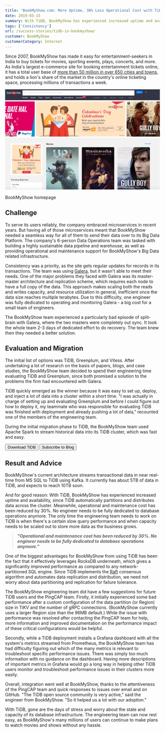 ```yaml
---
title: 'BookMyShow.com: More Uptime, 30% Less Operational Cost with TiDB'
date: 2019-03-15
summary: With TiDB, BookMyShow has experienced increased uptime and availability, since TiDB automatically partitions and distributes data across the cluster. Meanwhile, operational and maintenance cost has been reduced by 30%. No engineer needs to be fully dedicated to database operations anymore. This post will introduce why BookMyShow chose TiDB over Greenplum by illustrating how TiDB solved their pain points.
tags: ['Consistency']
url: /success-stories/tidb-in-bookmyshow/
customer: BookMyShow
customerCategory: Internet
---
```


Since 2007, BookMyShow has made it easy for entertainment-seekers in India to buy tickets for movies, sporting events, plays, concerts, and more. As India's largest e-commerce site for booking entertainment tickets online, it has a total user base of [more than 50 million in over 650 cities and towns](http://www.forbesindia.com/article/leaderboard/bookmyshow-eyes-the-big-picture/49657/1), and holds a lion's share of the market in the country's online ticketing space, processing millions of transactions a week. 

![BookMyShow homepage](media/bookmyshow-homepage.png)
<div class="caption-center"> BookMyShow homepage </div>

## Challenge

To serve its users reliably, the company embraced microservices in recent years. But having all of those microservices meant that BookMyShow needed a seamless way for all of them to send their data over to its Big Data Platform. The company's 6-person Data Operations team was tasked with building a highly sustainable data pipeline and warehouse, as well as providing operational and maintenance support for BookMyShow's Big Data related infrastructure. 

Consistency was a priority, as the site gets regular updates for records in its transactions. The team was using [Galera](http://galeracluster.com/), but it wasn't able to meet their needs. One of the major problems they faced with Galera was its master-master architecture and replication scheme, which requires each node to have a full copy of the data. This approach makes scaling both the reads and writes capacity, and resource utilization in general, inefficient once the data size reaches multiple terabytes. Due to this difficulty, one engineer was fully dedicated to operating and monitoring Galera - a big cost for a small team of engineers.

The BookMyShow team experienced a particularly bad episode of split-brain with Galera, where the two masters were completely out sync. It took the whole team 2-3 days of dedicated effort to do recovery. The team knew then they needed a better solution.

## Evaluation and Migration

The initial list of options was TiDB, Greenplum, and Vitess. After undertaking a lot of research on the basis of papers, blogs, and case studies, the BookMyShow team decided to spend their engineering time evaluating TiDB and Greenplum, since both promised a solution to the problems the firm had encountered with Galera.

TiDB quickly emerged as the winner because it was easy to set up, deploy, and inject a lot of data into a cluster within a short time. "I was actually in charge of setting up and evaluating Greenplum and before I could figure out how to deploy it, my teammate who was responsible for evaluating TiDB was finished with deployment and already pushing a lot of data," recounted one of the members of the engineering team.

During the initial migration phase to TiDB, the BookMyShow team used Apache Spark to stream historical data into its TiDB cluster, which was fast and easy. 

<div class="trackable-btns">
    <a href="/download" onclick="trackViews('BookMyShow.com: More Uptime, 30% Less Operational Cost with TiDB', 'download-tidb-btn-middle')"><button>Download TiDB</button></a>
    <a href="https://share.hsforms.com/1e2W03wLJQQKPd1d9rCbj_Q2npzm" onclick="trackViews('BookMyShow.com: More Uptime, 30% Less Operational Cost with TiDB', 'subscribe-blog-btn-middle')"><button>Subscribe to Blog</button></a>
</div>

## Result and Advice

BookMyShow's current architecture streams transactional data in near real-time from MS SQL to TiDB using Kafka. It currently has about 5TB of data in TiDB, and expects to reach 10TB soon. 

And for good reason: With TiDB, BookMyShow has experienced increased uptime and availability, since TiDB automatically partitions and distributes data across the cluster. Meanwhile, operational and maintenance cost has been reduced by 30%. No engineer needs to be fully dedicated to database operations anymore. The only time the engineering team needs to work on TiDB is when there's a certain slow query performance and when capacity needs to be scaled out to store more data as the business grows.
 
> ***"Operational and maintenance cost has been reduced by 30%. No engineer needs to be fully dedicated to database operations anymore."***

One of the biggest advantages for BookMyShow from using TiDB has been the fact that it effectively leverages RocksDB underneath, which gives a significantly improved performance as compared to any network-partitioned SQL engine. Since TiDB implements the [Raft](https://raft.github.io/) consensus algorithm and automates data replication and distribution, we need not worry about data partitioning and replication for failure tolerance.

The BookMyShow engineering team did have a few suggestions for future TiDB users and the PingCAP team. Firstly, it initially experienced some bad performance after a custom configuration of the data partition (or Region) size in TiKV and the number of gRPC connections. (BookMyShow currently uses a larger Region size than the 96MB default.) While the issue with performance was resolved after contacting the PingCAP team for help, more information and improved documentation on the performance impact of these critical configurations would be helpful. 

Secondly, while a TiDB deployment installs a Grafana dashboard with all the system's metrics streamed from Prometheus, the BookMyShow team has had difficulty figuring out which of the many metrics is relevant to troubleshoot specific performance issues. There was simply too much information with no guidance on the dashboard. Having more descriptions of important metrics in Grafana would go a long way in helping other TiDB users monitor and troubleshoot performance issues in their clusters more easily.

Overall, integration went well at BookMyShow, thanks to the attentiveness of the PingCAP team and quick responses to issues over email and on GitHub. "The TiDB open source community is very active," said the engineer from BookMyShow. "So it helped us a lot with our adoption."

With TiDB, gone are the days of stress and worry about the state and capacity of its database infrastructure. The engineering team can now rest easy, as BookMyShow's many millions of users can continue to make plans to watch movies and shows without any hassle.
